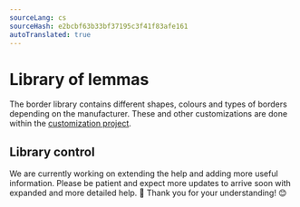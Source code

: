 ```yaml
---
sourceLang: cs
sourceHash: e2bcbf63b33bf37195c3f41f83afe161
autoTranslated: true
---
```


# Library of lemmas

The border library contains different shapes, colours and types of borders depending on the manufacturer. These and other customizations are done within the [customization project](customisationProject.md).

## Library control
We are currently working on extending the help and adding more useful information. Please be patient and expect more updates to arrive soon with expanded and more detailed help. 🚀 Thank you for your understanding! 😊
